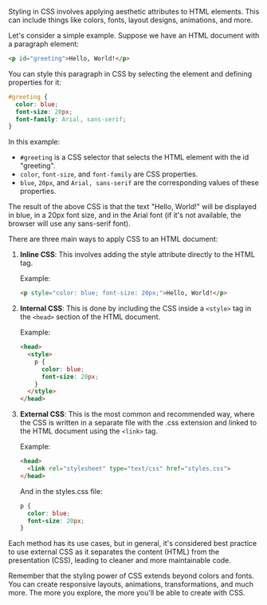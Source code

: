 Styling in CSS involves applying aesthetic attributes to HTML elements. This can include things like colors, fonts, layout designs, animations, and more.

Let's consider a simple example. Suppose we have an HTML document with a paragraph element:

```html
<p id="greeting">Hello, World!</p>
```

You can style this paragraph in CSS by selecting the element and defining properties for it:

```css
#greeting {
  color: blue;
  font-size: 20px;
  font-family: Arial, sans-serif;
}
```

In this example:

- `#greeting` is a CSS selector that selects the HTML element with the id "greeting".
- `color`, `font-size`, and `font-family` are CSS properties.
- `blue`, `20px`, and `Arial, sans-serif` are the corresponding values of these properties.

The result of the above CSS is that the text "Hello, World!" will be displayed in blue, in a 20px font size, and in the Arial font (if it's not available, the browser will use any sans-serif font).

There are three main ways to apply CSS to an HTML document:

1. **Inline CSS**: This involves adding the style attribute directly to the HTML tag. 

    Example:
    ```html
    <p style="color: blue; font-size: 20px;">Hello, World!</p>
    ```
   
2. **Internal CSS**: This is done by including the CSS inside a `<style>` tag in the `<head>` section of the HTML document. 

    Example:
    ```html
    <head>
      <style>
        p {
          color: blue;
          font-size: 20px;
        }
      </style>
    </head>
    ```
   
3. **External CSS**: This is the most common and recommended way, where the CSS is written in a separate file with the .css extension and linked to the HTML document using the `<link>` tag. 

    Example:
    ```html
    <head>
      <link rel="stylesheet" type="text/css" href="styles.css">
    </head>
    ```
    And in the styles.css file:
    ```css
    p {
      color: blue;
      font-size: 20px;
    }
    ```

Each method has its use cases, but in general, it's considered best practice to use external CSS as it separates the content (HTML) from the presentation (CSS), leading to cleaner and more maintainable code.

Remember that the styling power of CSS extends beyond colors and fonts. You can create responsive layouts, animations, transformations, and much more. The more you explore, the more you'll be able to create with CSS.